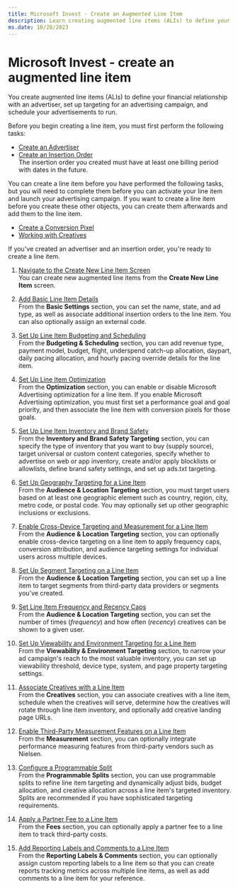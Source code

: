 ```yaml
---
title: Microsoft Invest - Create an Augmented Line Item
description: Learn creating augmented line items (ALIs) to define your financial relationship with an advertiser, set up targeting for an advertising campaign, and schedule your advertisements to run.
ms.date: 10/28/2023
---
```



# Microsoft Invest - create an augmented line item 

You create augmented line items (ALIs) to define your financial
relationship with an advertiser, set up targeting for an advertising
campaign, and schedule your advertisements to run.

Before you begin creating a line item, you must first perform the
following tasks:

- [Create an Advertiser](create-an-advertiser.md)
- [Create an Insertion Order](create-an-insertion-order.md)<br>The insertion order you created must have at least one billing period with dates in the future.

You can create a line item before you have performed the following
tasks, but you will need to complete them before you can activate your
line item and launch your advertising campaign. If you want to create a
line item before you create these other objects, you can create them
afterwards and add them to the line item.

- [Create a Conversion Pixel](create-a-conversion-pixel.md)
- [Working with Creatives](working-with-creatives.md)

If you've created an advertiser and an insertion order, you're ready to
create a line item.

1. [Navigate to the Create New Line Item Screen](navigate-to-the-create-a-new-line-item-screen-invest.md)<br>
    You can create new augmented line items from the **Create New Line Item** screen.

1. [Add Basic Line Item Details](add-basic-line-item-details.md)<br>
   From the **Basic Settings**
    section, you can set the name, state, and ad type, as well as    associate additional insertion orders to the line item. You can also
    optionally assign an external code.

1. [Set Up Line Item Budgeting and Scheduling](set-up-line-item-budgeting-and-scheduling.md)<br>
    From the **Budgeting &
    Scheduling** section, you can add revenue type, payment model,
    budget, flight, underspend catch-up allocation, daypart, daily
    pacing allocation, and hourly pacing override details for the line
    item.

1. [Set Up Line Item Optimization](set-up-line-item-optimization.md)<br>
 From the **Optimization** section,
    you can enable or disable Microsoft Advertising optimization
    for a line item. If you enable Microsoft Advertising
    optimization, you must first set a performance goal and goal
    priority, and then associate the line item with conversion pixels
    for those goals.

1. [Set Up Line Item Inventory and Brand Safety](set-up-line-item-inventory-and-brand-safety.md)<br>
    From the **Inventory and Brand Safety Targeting** section, you can specify the type of inventory that
    you want to buy (supply source), target universal or custom content
    categories, specify whether to advertise on web or app inventory,
    create and/or apply blocklists or allowlists, define brand safety
    settings, and set up ads.txt targeting.

1. [Set Up Geography Targeting for a Line Item](set-up-geography-targeting-for-a-line-item.md)<br>
   From the **Audience & Location
    Targeting** section, you must target users based on at least
    one geographic element such as country, region, city, metro code, or
    postal code. You may optionally set up other geographic inclusions
    or exclusions.

1. [Enable Cross-Device Targeting and Measurement for a Line Item](enable-cross-device-targeting-and-measurement-for-a-line-item.md)<br>
    From the **Audience & Location
    Targeting** section, you can optionally enable cross-device targeting on a line item to apply frequency caps, conversion attribution, and audience targeting settings for individual users across multiple devices.

1. [Set Up Segment Targeting on a Line Item](set-up-segment-targeting-on-a-line-item.md)<br>
   From the **Audience & Location
    Targeting** section, you can set up a line item to target
    segments from third-party data providers or segments you've created.

1. [Set Line Item Frequency and Recency Caps](set-line-item-frequency-and-recency-caps.md)<br>
    From the **Audience & Location
    Targeting** section, you can set the number of times
    (*frequency*) and how often (*recency*) creatives can be shown to a
    given user.

1. [Set Up Viewability and Environment Targeting for a Line Item](set-up-viewability-and-environment-targeting-for-a-line-item.md)<br>
   From the **Viewability & Environment
    Targeting** section, to narrow your ad campaign's reach to the
    most valuable inventory, you can set up viewability threshold,
    device type, system, and page property targeting settings.

1. [Associate Creatives with a Line Item](associate-creatives-with-a-line-item.md)<br>
    From the **Creatives** section,
    you can associate creatives with a line item, schedule when the
    creatives will serve, determine how the creatives will rotate
    through line item inventory, and optionally add creative landing
    page URLs.

1. [Enable Third-Party Measurement Features on a Line Item](enable-third-party-measurement-features-on-a-line-item.md)<br>From the **Measurement** section,
    you can optionally integrate performance measuring features from
    third-party vendors such as Nielsen.

1. [Configure a Programmable Split](configure-a-programmable-split.md)<br>
 From the **Programmable Splits**
    section, you can use programmable splits to refine line item
    targeting and dynamically adjust bids, budget allocation, and
    creative allocation across a line item's targeted inventory. Splits
    are recommended if you have sophisticated targeting requirements.

1. [Apply a Partner Fee to a Line Item](apply-a-partner-fee-to-a-line-item.md)<br>
From the **Fees** section, you can
    optionally apply a partner fee to a line item to track third-party
    costs.

1. [Add Reporting Labels and Comments to a Line Item](add-reporting-labels-and-comments-to-a-line-item.md)<br>
   From the **Reporting Labels &
    Comments** section, you can optionally assign custom reporting
    labels to a line item so that you can create reports tracking
    metrics across multiple line items, as well as add comments to a
    line item for your reference.
